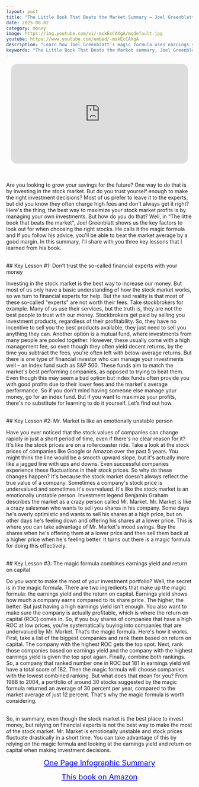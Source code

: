 ```yaml
---
layout: post
title: "The Little Book That Beats the Market Summary – Joel Greenblatt’s How to Outsmart Mr. Market"
date: 2025-08-02
category: money
image: https://img.youtube.com/vi/-mskEcCAXgA/mqdefault.jpg
youtube: https://www.youtube.com/embed/-mskEcCAXgA
description: "Learn how Joel Greenblatt’s magic formula uses earnings yield and return on capital to consistently beat the stock market. A must-read for DIY investors."
keywords: "The Little Book That Beats the Market summary, Joel Greenblatt magic formula, earnings yield, return on capital, value investing strategy"
---
```


<div style="display: flex; justify-content: center; margin-bottom: 20px;">
  <div style="aspect-ratio: 16 / 9; width: 95%; max-width: 700px; position: relative;">
    <iframe 
      src="https://www.youtube.com/embed/-mskEcCAXgA"
      title="The Little Book That Beats the Market Summary – Joel Greenblatt’s Magic Formula for Outsmarting Mr. Market"
      allowfullscreen
      frameborder="0"
      style="position: absolute; inset: 0; width: 100%; height: 100%; border-radius: 16px;">
    </iframe>
  </div>
</div>

<div style="height: 15px;"></div>
<!-- ..................................................................... -->

Are you looking to grow your savings for the future? One way to do that is by investing in the stock market. But do you trust yourself enough to make the right investment decisions? Most of us prefer to leave it to the experts, but did you know they often charge high fees and don't always get it right? Here's the thing, the best way to maximize your stock market profits is by managing your own investments. But how do you do that? Well, in “The little book that beats the market”, Joel Greenblatt shows us the key factors to look out for when choosing the right stocks. He calls it the magic formula and If you follow his advice, you'll be able to beat the market average by a good margin. In this summary, I’ll share with you three key lessons that I learned from his book.


<br>
## Key Lesson #1: Don’t trust the so-called financial experts with your money


Investing in the stock market is the best way to increase our money. But most of us only have a basic understanding of how the stock market works, so we turn to financial experts for help. But the sad reality is that most of these so-called "experts" are not worth their fees. Take stockbrokers for example. Many of us use their services, but the truth is, they are not the best people to trust with our money. Stockbrokers get paid by selling you investment products, regardless of their profitability. So, they have no incentive to sell you the best products available, they just need to sell you anything they can. Another option is a mutual fund, where investments from many people are pooled together. However, these usually come with a high management fee, so even though they often yield decent returns, by the time you subtract the fees, you're often left with below-average returns. But there is one type of financial investor who can manage your investments well – an index fund such as S&P 500. These funds aim to match the market's best performing companies, as opposed to trying to beat them. Even though this may seem a bad option but index funds often provide you with good profits due to their lower fees and the market's average performance. So if you don't mind having someone else manage your money, go for an index fund. But if you want to maximize your profits, there's no substitute for learning to do it yourself. Let’s find out how.



<br>
## Key Lesson #2: Mr. Market is like an emotionally unstable person


Have you ever noticed that the stock values of companies can change rapidly in just a short period of time, even if there's no clear reason for it? It's like the stock prices are on a rollercoaster ride. Take a look at the stock prices of companies like Google or Amazon over the past 5 years. You might think the line would be a smooth upward slope, but it's actually more like a jagged line with ups and downs. Even successful companies experience these fluctuations in their stock prices. So why do these changes happen? It's because the stock market doesn't always reflect the true value of a company. Sometimes a company's stock price is undervalued and sometimes it's overvalued. It's like the stock market is an emotionally unstable person. Investment legend Benjamin Graham describes the market as a crazy person called Mr. Market. Mr. Market is like a crazy salesman who wants to sell you shares in his company. Some days he's overly optimistic and wants to sell his shares at a high price, but on other days he's feeling down and offering his shares at a lower price. This is where you can take advantage of Mr. Market's mood swings. Buy the shares when he's offering them at a lower price and then sell them back at a higher price when he's feeling better. It turns out there is a magic formula for doing this effectively.



<br>
## Key Lesson #3: The magic formula combines earnings yield and return on capital


Do you want to make the most of your investment portfolio? Well, the secret is in the magic formula. There are two ingredients that make up the magic formula: the earnings yield and the return on capital. Earnings yield shows how much a company earns compared to its share price. The higher, the better. But just having a high earnings yield isn't enough. You also want to make sure the company is actually profitable, which is where the return on capital (ROC) comes in. So, if you buy shares of companies that have a high ROC at low prices, you're systematically buying into companies that are undervalued by Mr. Market. That’s the magic formula. Here's how it works. First, take a list of the biggest companies and rank them based on return on capital. The company with the highest ROC gets the top spot. Next, rank those companies based on earnings yield and the company with the highest earnings yield is given the top spot again. Finally, combine both rankings. So, a company that ranked number one in ROC but 181 in earnings yield will have a total score of 182. Then the magic formula will choose companies with the lowest combined ranking. But what does that mean for you? From 1988 to 2004, a portfolio of around 30 stocks suggested by the magic formula returned an average of 30 percent per year, compared to the market average of just 12 percent. That's why the magic formula is worth considering.


<br>
So, in summary, even though the stock market is the best place to invest money, but relying on financial experts is not the best way to make the most of the stock market. Mr. Market is emotionally unstable and stock prices fluctuate drastically in a short time. You can take advantage of this by relying on the magic formula and looking at the earnings yield and return on capital when making investment decisions.




<br>
<p style="text-align: center;">
  <a href="https://summary.readandgrowwise.com/littlebookbeatmarket" target="_blank" style="color: blue; text-decoration: underline; font-size: 20px;">
    One Page Infographic Summary
  </a>
</p>
<p style="text-align: center;">
  <a href="https://amzn.to/3ksNX1D" target="_blank" style="color: blue; text-decoration: underline; font-size: 20px;">
    This book on Amazon
  </a>
</p>
